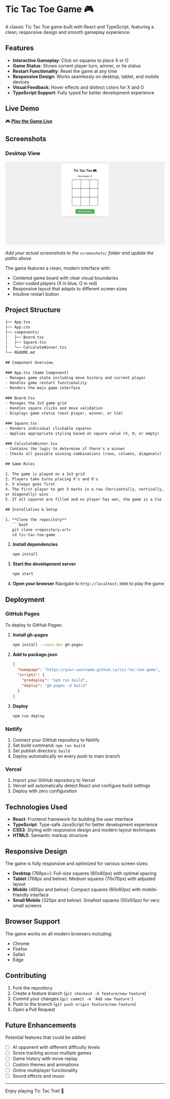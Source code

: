 # Tic Tac Toe Game 🎮

A classic Tic Tac Toe game built with React and TypeScript, featuring a clean, responsive design and smooth gameplay experience.

## Features

- **Interactive Gameplay**: Click on squares to place X or O
- **Game Status**: Shows current player turn, winner, or tie status
- **Restart Functionality**: Reset the game at any time
- **Responsive Design**: Works seamlessly on desktop, tablet, and mobile devices
- **Visual Feedback**: Hover effects and distinct colors for X and O
- **TypeScript Support**: Fully typed for better development experience

## Live Demo

🎮 **[Play the Game Live](https://rllz0.github.io/Tic-Tac-Toe-ts/)**

## Screenshots

### Desktop View
![Desktop Screenshot](./src/assets/Tic%20Tac%20Toe.png)

*Add your actual screenshots to the `screenshots/` folder and update the paths above*

The game features a clean, modern interface with:
- Centered game board with clear visual boundaries
- Color-coded players (X in blue, O in red)
- Responsive layout that adapts to different screen sizes
- Intuitive restart button

## Project Structure

```
├── App.tsx                
├── App.css                 
├── components/
│   ├── Board.tsx          
│   ├── Square.tsx        
│   └── CalculateWinner.tsx 
└── README.md             

## Component Overview

### App.tsx (Game Component)
- Manages game state including move history and current player
- Handles game restart functionality
- Renders the main game interface

### Board.tsx
- Manages the 3x3 game grid
- Handles square clicks and move validation
- Displays game status (next player, winner, or tie)

### Square.tsx
- Renders individual clickable squares
- Applies appropriate styling based on square value (X, O, or empty)

### CalculateWinner.tsx
- Contains the logic to determine if there's a winner
- Checks all possible winning combinations (rows, columns, diagonals)

## Game Rules

1. The game is played on a 3x3 grid
2. Players take turns placing X's and O's
3. X always goes first
4. The first player to get 3 marks in a row (horizontally, vertically, or diagonally) wins
5. If all squares are filled and no player has won, the game is a tie

## Installation & Setup

1. **Clone the repository**
   ```bash
   git clone <repository-url>
   cd tic-tac-toe-game
   ```

2. **Install dependencies**
   ```bash
   npm install
   ```

3. **Start the development server**
   ```bash
   npm start
   ```

4. **Open your browser**
   Navigate to `http://localhost:3000` to play the game

## Deployment

### GitHub Pages
To deploy to GitHub Pages:

1. **Install gh-pages**
   ```bash
   npm install --save-dev gh-pages
   ```

2. **Add to package.json**
   ```json
   {
     "homepage": "https://your-username.github.io/tic-tac-toe-game",
     "scripts": {
       "predeploy": "npm run build",
       "deploy": "gh-pages -d build"
     }
   }
   ```

3. **Deploy**
   ```bash
   npm run deploy
   ```

### Netlify
1. Connect your GitHub repository to Netlify
2. Set build command: `npm run build`
3. Set publish directory: `build`
4. Deploy automatically on every push to main branch

### Vercel
1. Import your GitHub repository to Vercel
2. Vercel will automatically detect React and configure build settings
3. Deploy with zero configuration

## Technologies Used

- **React**: Frontend framework for building the user interface
- **TypeScript**: Type-safe JavaScript for better development experience
- **CSS3**: Styling with responsive design and modern layout techniques
- **HTML5**: Semantic markup structure

## Responsive Design

The game is fully responsive and optimized for various screen sizes:

- **Desktop** (768px+): Full-size squares (80x80px) with optimal spacing
- **Tablet** (768px and below): Medium squares (70x70px) with adjusted layout
- **Mobile** (480px and below): Compact squares (60x60px) with mobile-friendly interface
- **Small Mobile** (320px and below): Smallest squares (50x50px) for very small screens

## Browser Support

The game works on all modern browsers including:
- Chrome
- Firefox
- Safari
- Edge

## Contributing

1. Fork the repository
2. Create a feature branch (`git checkout -b feature/new-feature`)
3. Commit your changes (`git commit -m 'Add new feature'`)
4. Push to the branch (`git push origin feature/new-feature`)
5. Open a Pull Request

## Future Enhancements

Potential features that could be added:
- [ ] AI opponent with different difficulty levels
- [ ] Score tracking across multiple games
- [ ] Game history with move replay
- [ ] Custom themes and animations
- [ ] Online multiplayer functionality
- [ ] Sound effects and music

---

Enjoy playing Tic Tac Toe! 🎯
